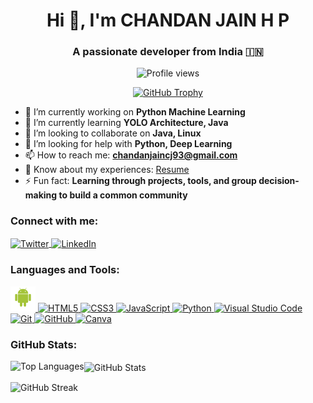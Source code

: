 <h1 align="center">Hi 👋, I'm CHANDAN JAIN H P</h1>
<h3 align="center">A passionate developer from India 🇮🇳</h3>

<p align="center">
  <img src="https://komarev.com/ghpvc/?username=chandanjainhp&label=Profile%20views&color=0e75b6&style=flat" alt="Profile views" />
</p>

<p align="center">
  <a href="https://github.com/ryo-ma/github-profile-trophy">
    <img src="https://github-profile-trophy.vercel.app/?username=chandanjainhp" alt="GitHub Trophy" />
  </a>
</p>

- 🔭 I’m currently working on **Python Machine Learning**
- 🌱 I’m currently learning **YOLO Architecture, Java**
- 👯 I’m looking to collaborate on **Java, Linux**
- 🤝 I’m looking for help with **Python, Deep Learning**
- 📫 How to reach me: **chandanjaincj93@gmail.com**
- 📄 Know about my experiences: [Resume](https://www.dropbox.com/scl/fi/bzckhvbhvwipqs3910es3/resume.docx?rlkey=19dy6drk3xqgjotrz7isjijix&st=qj48d5kb&dl=0)
- ⚡ Fun fact: **Learning through projects, tools, and group decision-making to build a common community**

<h3 align="left">Connect with me:</h3>
<p align="left">
  <a href="https://twitter.com/chandanjainhp" target="_blank">
    <img align="center" src="https://raw.githubusercontent.com/rahuldkjain/github-profile-readme-generator/master/src/images/icons/Social/twitter.svg" alt="Twitter" height="30" width="40" />
  </a>
  <a href="https://linkedin.com/in/chandan-jain-h-p-bb78b4200" target="_blank">
    <img align="center" src="https://raw.githubusercontent.com/rahuldkjain/github-profile-readme-generator/master/src/images/icons/Social/linked-in-alt.svg" alt="LinkedIn" height="30" width="40" />
  </a>
</p>

<h3 align="left">Languages and Tools:</h3>
<p align="left">
  <a href="https://developer.android.com" target="_blank" rel="noopener noreferrer">
    <img src="https://raw.githubusercontent.com/devicons/devicon/master/icons/android/android-original-wordmark.svg" alt="Android" width="40" height="40"/>
  </a>
  <a href="https://www.w3.org/html/" target="_blank" rel="noopener noreferrer">
    <img src="https://img.icons8.com/color/35/000000/html-5--v1.png" alt="HTML5"/>
  </a>
  <a href="https://www.w3.org/Style/CSS/" target="_blank" rel="noopener noreferrer">
    <img src="https://img.icons8.com/color/35/000000/css3.png" alt="CSS3"/>
  </a>
  <a href="https://www.javascript.com/" target="_blank" rel="noopener noreferrer">
    <img src="https://img.icons8.com/color/35/000000/javascript--v1.png" alt="JavaScript"/>
  </a>
  <a href="https://www.python.org/" target="_blank" rel="noopener noreferrer">
    <img src="https://img.icons8.com/color/35/000000/python.png" alt="Python"/>
  </a>
  <a href="https://code.visualstudio.com/" target="_blank" rel="noopener noreferrer">
    <img src="https://img.icons8.com/fluency/35/000000/visual-studio-code-2019.png" alt="Visual Studio Code"/>
  </a>
  <a href="https://git-scm.com/" target="_blank" rel="noopener noreferrer">
    <img src="https://img.icons8.com/color/35/000000/git.png" alt="Git"/>
  </a>
  <a href="https://github.com/" target="_blank" rel="noopener noreferrer">
    <img src="https://img.icons8.com/color/35/000000/github.png" alt="GitHub"/>
  </a>
  <a href="https://www.canva.com/" target="_blank" rel="noopener noreferrer">
    <img src="https://img.icons8.com/cute-clipart/35/000000/canva.png" alt="Canva"/>
  </a>
</p>

<h3 align="left">GitHub Stats:</h3>
<p>
  <img align="left" src="https://github-readme-stats.vercel.app/api/top-langs?username=chandanjainhp&show_icons=true&locale=en&layout=compact" alt="Top Languages" />
</p>

<p>
  <img align="center" src="https://github-readme-stats.vercel.app/api?username=chandanjainhp&show_icons=true&locale=en" alt="GitHub Stats" />
</p>

<p>
  <img align="center" src="https://github-readme-streak-stats.herokuapp.com/?user=chandanjainhp" alt="GitHub Streak" />
</p>
